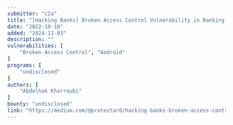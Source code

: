 ```yaml
---
submitter: "c2a"
title: "[Hacking Banks] Broken Access Control Vulnerability in Banking application [PART I]"
date: "2022-10-10"
added: "2024-11-03"
description: ""
vulnerabilities: [
    "Broken Access Control", "Android"
]
programs: [
    "undisclosed"
]
authors: [
    "Abdelhak Kharroubi"
]
bounty: "undisclosed"
link: "https://medium.com/@protostar0/hacking-banks-broken-access-control-vulnerability-in-banking-application-part-i-c442ed5ae170"
---
```




